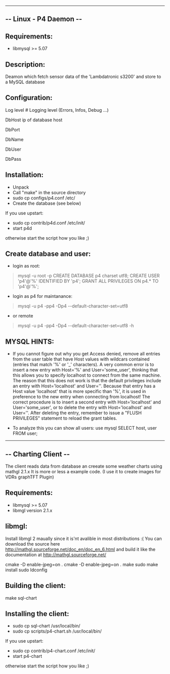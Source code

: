 -------------------------------------------------------
--             Linux - P4 Daemon                     --
-------------------------------------------------------
 
Requirements:
-------------

  - libmysql >= 5.07

Description:
------------

Deamon which fetch sensor data of the 'Lambdatronic s3200' 
and store to a MySQL database


Configuration:
--------------

  Log level #
      Logging level (Errors, Infos, Debug ...)

  DbHost
    ip of database host

  DbPort

  DbName

  DbUser

  DbPass


Installation:
-------------

- Unpack 
- Call "make" in the source directory
- sudo cp configs/p4.conf /etc/
- Create the database (see below)

If you use upstart:

- sudo cp contrib/p4d.conf /etc/init/
- start p4d

otherwise start the script how you like ;)

Create database and user:
--------------------------

- login as root: 
> mysql -u root -p
 CREATE DATABASE p4 charset utf8;
 CREATE USER 'p4'@'%' IDENTIFIED BY 'p4';
 GRANT ALL PRIVILEGES ON p4.* TO 'p4'@'%';

- login as p4 for maintanance:
> mysql -u p4 -pp4 -Dp4 --default-character-set=utf8
- or remote
> mysql -u p4 -pp4 -Dp4 --default-character-set=utf8 -h <host>

MYSQL HINTS:
-----------
- If you cannot figure out why you get Access denied, remove all entries from the user table 
  that have Host values with wildcars contained (entries that match '%' or '_' characters). 
  A very common error is to insert a new entry with Host='%' and User='some_user', 
  thinking that this allows you to specify localhost to connect from the same machine. 
  The reason that this does not work is that the default privileges include an 
  entry with Host='localhost' and User=''. Because that entry has a Host value 'localhost' 
  that is more specific than '%', it is used in preference to the new entry when connecting 
  from localhost! The correct procedure is to insert a second entry with Host='localhost' 
  and User='some_user', or to delete the entry with Host='localhost' and User=''. 
  After deleting the entry, remember to issue a "FLUSH PRIVILEGES" statement to reload the grant tables. 

- To analyze this you can show all users:
 use mysql
 SELECT host, user FROM user;


-------------------------------------------------------
--                 Charting Client                   --
-------------------------------------------------------

The client reads data from database an creeate some weather charts using mathgl 2.1.x
It is more or less a example code.
(I use it to create images for VDRs graphTFT Plugin)

Requirements:
-------------

  - libmysql >= 5.07
  - libmgl version 2.1.x

libmgl:
-------
Install libmgl 2 maually since it is'nt avalible in most distributions :(
You can download the source here http://mathgl.sourceforge.net/doc_en/doc_en_6.html
and build it like the documentation at http://mathgl.sourceforge.net/

cmake -D enable-jpeg=on .
cmake -D enable-jpeg=on .
make 
sudo make install
sudo ldconfig

Building the client:
--------------------

make sql-chart

Installing the client:
----------------------

- sudo cp sql-chart /usr/local/bin/
- sudo cp scripts/p4-chart.sh /usr/local/bin/

If you use upstart:

- sudo cp contrib/p4-chart.conf /etc/init/
- start p4-chart

otherwise start the script how you like ;)
